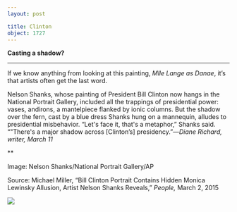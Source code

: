 ```yaml
---
layout: post

title: Clinton
object: 1727
---
```

**Casting a shadow?**

****

If we know anything from looking at this painting, *Mlle Lange as Danae*, it’s that artists often get the last word.

Nelson Shanks, whose painting of President Bill Clinton now hangs in the National Portrait Gallery, included all the trappings of presidential power: vases, andirons, a mantelpiece flanked by ionic columns. But the shadow over the fern, cast by a blue dress Shanks hung on a mannequin, alludes to presidential misbehavior. “Let's face it, that's a metaphor,” Shanks said. “"There's a major shadow across [Clinton’s] presidency.”—*Diane Richard, writer, March 11*

**

Image: Nelson Shanks/National Portrait Gallery/AP

Source: Michael Miller, “Bill Clinton Portrait Contains Hidden Monica Lewinsky Allusion, Artist Nelson Shanks Reveals,” *People,* March 2, 2015

![]({{siteurl.base}}/images/15-3-11_69.22_ClintonEDIT-1.jpeg)
